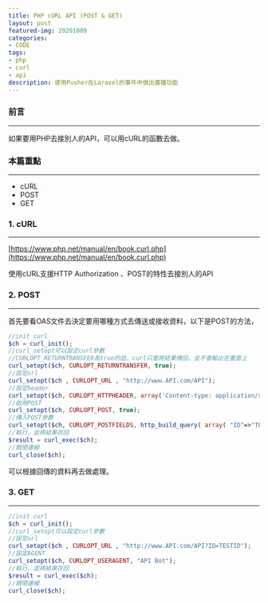 ```yaml
---
title: PHP cURL API (POST & GET)
layout: post
featured-img: 20201009
categories:
- CODE
tags:
- php
- curl
- api
description: 使用Pusher在Laravel的事件中做出廣播功能
---
```


### 前言
---
如果要用PHP去接別人的API，可以用cURL的函數去做。

### 本篇重點
---
 * cURL
 * POST
 * GET

### 1. cURL
---
[https://www.php.net/manual/en/book.curl.php](https://www.php.net/manual/en/book.curl.php)

使用cURL支援HTTP Authorization 、POST的特性去接別人的API

### 2. POST
---

首先要看OAS文件去決定要用哪種方式去傳送或接收資料，以下是POST的方法，

```php
//init curl
$ch = curl_init();
//curl_setopt可以設定curl參數
//CURLOPT_RETURNTRANSFER為true的話，curl只會將結果傳回，並不會輸出在畫面上
curl_setopt($ch, CURLOPT_RETURNTRANSFER, true);
//設定url
curl_setopt($ch , CURLOPT_URL , "http://www.API.com/API");
//設定header
curl_setopt($ch, CURLOPT_HTTPHEADER, array('Content-type: application/x-www-form-urlencoded'));
//啟用POST
curl_setopt($ch, CURLOPT_POST, true);
//傳入POST參數
curl_setopt($ch, CURLOPT_POSTFIELDS, http_build_query( array( "ID"=>"TESTID") ));
//執行，並將結果存回
$result = curl_exec($ch);
//關閉連線
curl_close($ch);
```

可以根據回傳的資料再去做處理。

### 3. GET
---

```php
//init curl
$ch = curl_init();
//curl_setopt可以設定curl參數
//設定url
curl_setopt($ch , CURLOPT_URL , "http://www.API.com/API?ID=TESTID");
//設定AGENT
curl_setopt($ch, CURLOPT_USERAGENT, "API Bot");
//執行，並將結果存回
$result = curl_exec($ch);
//關閉連線
curl_close($ch);
```
